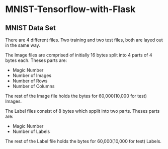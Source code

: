 # MNIST-Tensorflow-with-Flask

## MNIST Data Set

There are 4 different files. Two training and two test files, both are layed out in the same way.

The Image files are comprised of initially 16 bytes split into 4 parts of 4 bytes each. 
Theses parts are:
* Magic Number
* Number of Images
* Number of Rows
* Number of Columns

The rest of the Image file holds the bytes for 60,000(10,000 for test) Images.

The Label files consist of 8 bytes which spplit into two parts.
Theses parts are:
* Magic Number
* Number of Labels

The rest of the Label file holds the bytes for 60,000(10,000 for test) Labels.
